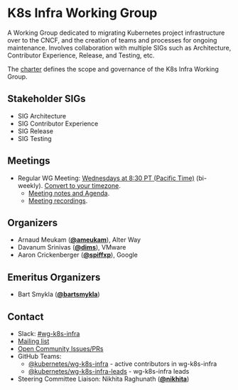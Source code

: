 <!---
This is an autogenerated file!

Please do not edit this file directly, but instead make changes to the
sigs.yaml file in the project root.

To understand how this file is generated, see https://git.k8s.io/community/generator/README.md
--->
# K8s Infra Working Group

A Working Group dedicated to migrating Kubernetes project infrastructure over to the CNCF, and the creation of teams and processes for ongoing maintenance. Involves collaboration with multiple SIGs such as Architecture, Contributor Experience, Release, and Testing, etc.

The [charter](charter.md) defines the scope and governance of the K8s Infra Working Group.

## Stakeholder SIGs
* SIG Architecture
* SIG Contributor Experience
* SIG Release
* SIG Testing

## Meetings
* Regular WG Meeting: [Wednesdays at 8:30 PT (Pacific Time)](https://zoom.us/j/8152322659?pwd=UWc3UFdoT0xlMTRQTEZFNzZBSE4rdz09) (bi-weekly). [Convert to your timezone](http://www.thetimezoneconverter.com/?t=8:30&tz=PT%20%28Pacific%20Time%29).
  * [Meeting notes and Agenda](http://bit.ly/wg-k8s-infra-notes).
  * [Meeting recordings](http://bit.ly/wg-k8s-infra-playlist).

## Organizers

* Arnaud Meukam (**[@ameukam](https://github.com/ameukam)**), Alter Way
* Davanum Srinivas (**[@dims](https://github.com/dims)**), VMware
* Aaron Crickenberger (**[@spiffxp](https://github.com/spiffxp)**), Google

## Emeritus Organizers

* Bart Smykla (**[@bartsmykla](https://github.com/bartsmykla)**)

## Contact
- Slack: [#wg-k8s-infra](https://kubernetes.slack.com/messages/wg-k8s-infra)
- [Mailing list](https://groups.google.com/forum/#!forum/kubernetes-wg-k8s-infra)
- [Open Community Issues/PRs](https://github.com/kubernetes/community/labels/wg%2Fk8s-infra)
- GitHub Teams:
    - [@kubernetes/wg-k8s-infra](https://github.com/orgs/kubernetes/teams/wg-k8s-infra) - active contributors in wg-k8s-infra
    - [@kubernetes/wg-k8s-infra-leads](https://github.com/orgs/kubernetes/teams/wg-k8s-infra-leads) - wg-k8s-infra leads
- Steering Committee Liaison: Nikhita Raghunath (**[@nikhita](https://github.com/nikhita)**)
<!-- BEGIN CUSTOM CONTENT -->

<!-- END CUSTOM CONTENT -->
